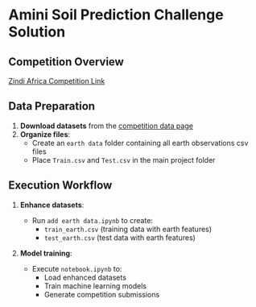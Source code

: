 # Amini Soil Prediction Challenge Solution

## Competition Overview
[Zindi Africa Competition Link](https://zindi.africa/competitions/amini-soil-prediction-challenge)  

## Data Preparation
1. **Download datasets** from the [competition data page](https://zindi.africa/competitions/amini-soil-prediction-challenge/data)
2. **Organize files**:
   - Create an `earth data` folder containing all earth observations csv files
   - Place `Train.csv` and `Test.csv` in the main project folder
  
## Execution Workflow
1. **Enhance datasets**:
   - Run `add earth data.ipynb` to create:
     - `train_earth.csv` (training data with earth features)
     - `test_earth.csv` (test data with earth features)

2. **Model training**:
   - Execute `notebook.ipynb` to:
     - Load enhanced datasets
     - Train machine learning models
     - Generate competition submissions
